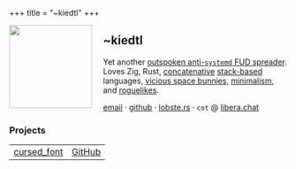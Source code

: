 +++
title = "~kiedtl"
+++

<p>
<img height="150px" width="150px" align="left" id="avatar"
	style="margin-botton:20px;margin-right:20px"
	src="https://github.com/kiedtl.png" />
<h2>~kiedtl</h2>
Yet another <a href="https://www.removeddit.com/r/linux/comments/eqllsf/_/feusx3x/">outspoken anti-<code>systemd</code> FUD spreader</a>. Loves Zig, Rust, <a href="https://en.wikipedia.org/wiki/Joy_(programming_language)">concatenative</a> <a href="https://en.wikipedia.org/wiki/Forth_(programming_language)">stack-based</a> languages, <a href="https://9p.io/plan9/">vicious space bunnies</a>, <a href="https://kisslinux.org">minimalism</a>, and <a href="https://github.com/kiedtl/roguelike">roguelikes</a>.

[email](data:,a2llZHRsIO+8oCB0aWxkZSBbZG90XSB0ZWFtCg==) ·
[github](https://github.com/kiedtl) ·
[lobste.rs](https://lobste.rs/u/technetium) ·
`cot` @ [libera.chat](https://libera.chat)
</p>

<p><h3>Projects</h3></p>

<table>
<thead>
</thead>
<tbody>
<tr>
<td align="left"><a href="//tilde.team/~kiedtl/projects/cursed/">cursed_font</a></td>
<td align="right"><a href="//github.com/kiedtl/cursed">GitHub</a></td>
</tr>
</tbody>
</table>
